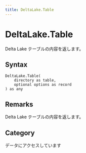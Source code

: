```yaml
---
title: DeltaLake.Table
---
```


# DeltaLake.Table


Delta Lake テーブルの内容を返します。


## Syntax

```powerquery
DeltaLake.Table(
    directory as table,
    optional options as record
) as any
```


## Remarks

Delta Lake テーブルの内容を返します。



## Category
データにアクセスしています
